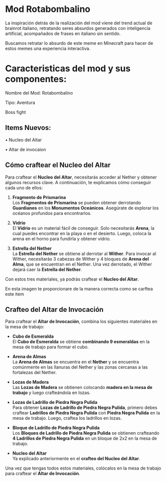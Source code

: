 # **Mod Rotabombalino** 
La inspiración detrás de la realización del mod viene del trend actual de brainrot italiano, retratando seres absurdos generados con inteligencia artificial, acompañados de frases en italiano sin sentido.

Buscamos retratar lo absurdo de este meme en Minecraft para hacer de estos memes una experiencia interactiva.

# **Caracteristicas del mod y sus componentes:**

Nombre del Mod: Rotabombalino

Tipo: Aventura

Boss fight

## **Items Nuevos:**

• Nucleo del Altar

• Altar de invocaion

## **Cómo craftear el Nucleo del Altar**

Para craftear el **Nucleo del Altar**, necesitarás acceder al Nether y obtener algunos recursos clave. A continuación, te explicamos cómo conseguir cada uno de ellos:

1. **Fragmento de Prismarina**  
   Los **Fragmentos de Prismarina** se pueden obtener derrotando **Guardianes** en los **Monumentos Oceánicos**. Asegúrate de explorar los océanos profundos para encontrarlos.

2. **Vidrio**  
   El **Vidrio** es un material fácil de conseguir. Solo necesitarás **Arena**, la cual puedes encontrar en la playa o en el desierto. Luego, coloca la arena en el horno para fundirla y obtener vidrio.

3. **Estrella del Nether**  
   La **Estrella del Nether** se obtiene al derrotar al **Wither**. Para invocar al Wither, necesitarás 3 cabezas de Wither y 4 bloques de **Arena del Alma**, que se encuentran en el Nether. Una vez derrotado, el Wither dejará caer la **Estrella del Nether**.

Con estos tres materiales, ya podrás craftear el **Nucleo del Altar**.

En esta imagen te proporcionare de la manera correcta como se carftea este item




## **Crafteo del Altar de Invocación**

Para craftear el **Altar de Invocación**, combina los siguientes materiales en la mesa de trabajo:

- **Cubo de Esmeralda**  
   El **Cubo de Esmeralda** se obtiene **combinando 9 esmeraldas** en la mesa de trabajo para formar el cubo.

- **Arena de Almas**  
   La **Arena de Almas** se encuentra en el **Nether** y se encuentra comúnmente en las llanuras del Nether y las zonas cercanas a las fortalezas del Nether.

- **Lozas de Madera**  
   Las **Lozas de Madera** se obtienen colocando **madera en la mesa de trabajo** y luego crafteándola en lozas.

- **Lozas de Ladrillo de Piedra Negra Pulida**  
   Para obtener **Lozas de Ladrillo de Piedra Negra Pulida**, primero debes craftear **Ladrillos de Piedra Negra Pulida** con **Piedra Negra Pulida** en la mesa de trabajo. Luego, craftea los ladrillos en lozas.

- **Bloque de Ladrillo de Piedra Negra Pulida**  
   Los **Bloques de Ladrillo de Piedra Negra Pulida** se obtienen crafteando **4 Ladrillos de Piedra Negra Pulida** en un bloque de 2x2 en la mesa de trabajo.

- **Nucleo del Altar**  
   Ya explicado anteriormente en el **crafteo del Nucleo del Altar**.

Una vez que tengas todos estos materiales, colócalos en la mesa de trabajo para craftear el **Altar de Invocación**.



